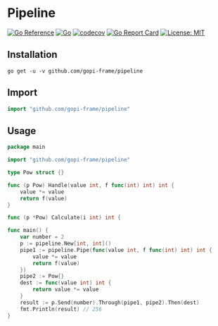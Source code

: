 # Pipeline
[![Go Reference](https://pkg.go.dev/badge/github.com/gopi-frame/pipeline.svg)](https://pkg.go.dev/github.com/gopi-frame/pipeline)
[![Go](https://github.com/gopi-frame/pipeline/actions/workflows/go.yml/badge.svg?branch=main)](https://github.com/gopi-frame/pipeline/actions/workflows/go.yml)
[![codecov](https://codecov.io/gh/gopi-frame/pipeline/graph/badge.svg?token=UGVGP6QF5O)](https://codecov.io/gh/gopi-frame/pipeline)
[![Go Report Card](https://goreportcard.com/badge/github.com/gopi-frame/pipeline)](https://goreportcard.com/report/github.com/gopi-frame/pipeline)
[![License: MIT](https://img.shields.io/badge/License-MIT-green.svg)](https://opensource.org/licenses/MIT)
## Installation

```shell
go get -u -v github.com/gopi-frame/pipeline
```

## Import

```go
import "github.com/gopi-frame/pipeline"
```

## Usage

```go
package main

import "github.com/gopi-frame/pipeline"

type Pow struct {}

func (p Pow) Handle(value int, f func(int) int) int {
	value *= value
    return f(value)
}

func (p *Pow) Calculate(i int) int {

func main() {
    var number = 2
	p := pipeline.New[int, int]()
	pipe1 := pipeline.Pipe(func(value int, f func(int) int) int {
		value *= value
		return f(value)
	})
	pipe2 := Pow{}
	dest := func(value int) int {
		return value *= value
	}
	result := p.Send(number).Through(pipe1, pipe2).Then(dest)
	fmt.Println(result) // 256
}
```